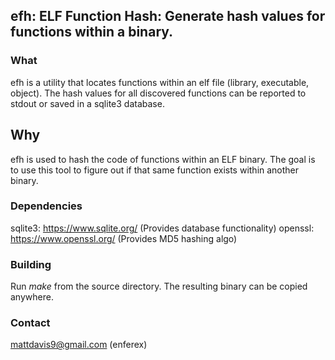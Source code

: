 ## efh: ELF Function Hash: Generate hash values for functions within a binary.

### What
efh is a utility that locates functions within an elf file (library, executable,
object).  The hash values for all discovered functions can be reported to stdout
or saved in a sqlite3 database.

## Why
efh is used to hash the code of functions within an ELF binary.  The goal is to
use this tool to figure out if that same function exists within another binary.

### Dependencies
sqlite3: https://www.sqlite.org/  (Provides database functionality)
openssl: https://www.openssl.org/ (Provides MD5 hashing algo)

### Building
Run *make* from the source directory.  The resulting binary can be copied
anywhere.

### Contact
mattdavis9@gmail.com (enferex)
